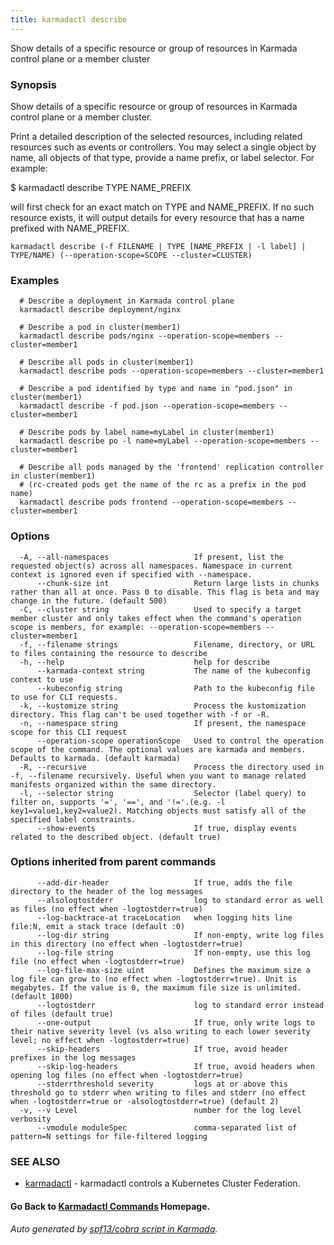 ```yaml
---
title: karmadactl describe
---
```


Show details of a specific resource or group of resources in Karmada control plane or a member cluster

### Synopsis

Show details of a specific resource or group of resources in Karmada control plane or a member cluster.

 Print a detailed description of the selected resources, including related resources such as events or controllers. You may select a single object by name, all objects of that type, provide a name prefix, or label selector. For example:

 $ karmadactl describe TYPE NAME_PREFIX

 will first check for an exact match on TYPE and NAME_PREFIX. If no such resource exists, it will output details for every resource that has a name prefixed with NAME_PREFIX.

```
karmadactl describe (-f FILENAME | TYPE [NAME_PREFIX | -l label] | TYPE/NAME) (--operation-scope=SCOPE --cluster=CLUSTER)
```

### Examples

```
  # Describe a deployment in Karmada control plane
  karmadactl describe deployment/nginx
  
  # Describe a pod in cluster(member1)
  karmadactl describe pods/nginx --operation-scope=members --cluster=member1
  
  # Describe all pods in cluster(member1)
  karmadactl describe pods --operation-scope=members --cluster=member1
  
  # Describe a pod identified by type and name in "pod.json" in cluster(member1)
  karmadactl describe -f pod.json --operation-scope=members --cluster=member1
  
  # Describe pods by label name=myLabel in cluster(member1)
  karmadactl describe po -l name=myLabel --operation-scope=members --cluster=member1
  
  # Describe all pods managed by the 'frontend' replication controller in cluster(member1)
  # (rc-created pods get the name of the rc as a prefix in the pod name)
  karmadactl describe pods frontend --operation-scope=members --cluster=member1
```

### Options

```
  -A, --all-namespaces                   If present, list the requested object(s) across all namespaces. Namespace in current context is ignored even if specified with --namespace.
      --chunk-size int                   Return large lists in chunks rather than all at once. Pass 0 to disable. This flag is beta and may change in the future. (default 500)
  -C, --cluster string                   Used to specify a target member cluster and only takes effect when the command's operation scope is members, for example: --operation-scope=members --cluster=member1
  -f, --filename strings                 Filename, directory, or URL to files containing the resource to describe
  -h, --help                             help for describe
      --karmada-context string           The name of the kubeconfig context to use
      --kubeconfig string                Path to the kubeconfig file to use for CLI requests.
  -k, --kustomize string                 Process the kustomization directory. This flag can't be used together with -f or -R.
  -n, --namespace string                 If present, the namespace scope for this CLI request
      --operation-scope operationScope   Used to control the operation scope of the command. The optional values are karmada and members. Defaults to karmada. (default karmada)
  -R, --recursive                        Process the directory used in -f, --filename recursively. Useful when you want to manage related manifests organized within the same directory.
  -l, --selector string                  Selector (label query) to filter on, supports '=', '==', and '!='.(e.g. -l key1=value1,key2=value2). Matching objects must satisfy all of the specified label constraints.
      --show-events                      If true, display events related to the described object. (default true)
```

### Options inherited from parent commands

```
      --add-dir-header                   If true, adds the file directory to the header of the log messages
      --alsologtostderr                  log to standard error as well as files (no effect when -logtostderr=true)
      --log-backtrace-at traceLocation   when logging hits line file:N, emit a stack trace (default :0)
      --log-dir string                   If non-empty, write log files in this directory (no effect when -logtostderr=true)
      --log-file string                  If non-empty, use this log file (no effect when -logtostderr=true)
      --log-file-max-size uint           Defines the maximum size a log file can grow to (no effect when -logtostderr=true). Unit is megabytes. If the value is 0, the maximum file size is unlimited. (default 1800)
      --logtostderr                      log to standard error instead of files (default true)
      --one-output                       If true, only write logs to their native severity level (vs also writing to each lower severity level; no effect when -logtostderr=true)
      --skip-headers                     If true, avoid header prefixes in the log messages
      --skip-log-headers                 If true, avoid headers when opening log files (no effect when -logtostderr=true)
      --stderrthreshold severity         logs at or above this threshold go to stderr when writing to files and stderr (no effect when -logtostderr=true or -alsologtostderr=true) (default 2)
  -v, --v Level                          number for the log level verbosity
      --vmodule moduleSpec               comma-separated list of pattern=N settings for file-filtered logging
```

### SEE ALSO

* [karmadactl](karmadactl.md)	 - karmadactl controls a Kubernetes Cluster Federation.

#### Go Back to [Karmadactl Commands](karmadactl_index.md) Homepage.


###### Auto generated by [spf13/cobra script in Karmada](https://github.com/karmada-io/karmada/tree/master/hack/tools/genkarmadactldocs).